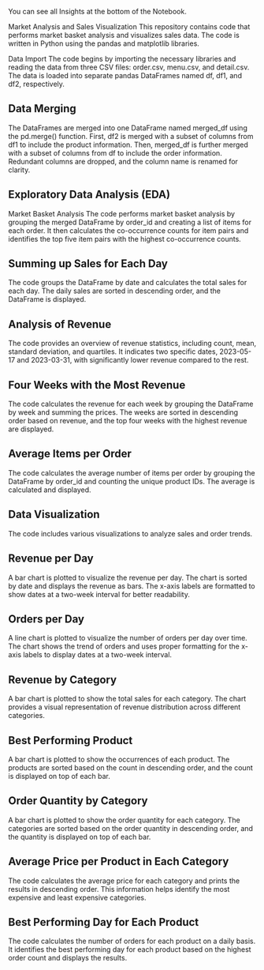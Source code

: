 You can see all Insights at the bottom of the Notebook.

Market Analysis and Sales Visualization
This repository contains code that performs market basket analysis and visualizes sales data. The code is written in Python using the pandas and matplotlib libraries.

Data Import
The code begins by importing the necessary libraries and reading the data from three CSV files: order.csv, menu.csv, and detail.csv. The data is loaded into separate pandas DataFrames named df, df1, and df2, respectively.

## Data Merging
The DataFrames are merged into one DataFrame named merged_df using the pd.merge() function. First, df2 is merged with a subset of columns from df1 to include the product information. Then, merged_df is further merged with a subset of columns from df to include the order information. Redundant columns are dropped, and the column name is renamed for clarity.

## Exploratory Data Analysis (EDA)
Market Basket Analysis
The code performs market basket analysis by grouping the merged DataFrame by order_id and creating a list of items for each order. It then calculates the co-occurrence counts for item pairs and identifies the top five item pairs with the highest co-occurrence counts.

## Summing up Sales for Each Day
The code groups the DataFrame by date and calculates the total sales for each day. The daily sales are sorted in descending order, and the DataFrame is displayed.

## Analysis of Revenue
The code provides an overview of revenue statistics, including count, mean, standard deviation, and quartiles. It indicates two specific dates, 2023-05-17 and 2023-03-31, with significantly lower revenue compared to the rest.

## Four Weeks with the Most Revenue
The code calculates the revenue for each week by grouping the DataFrame by week and summing the prices. The weeks are sorted in descending order based on revenue, and the top four weeks with the highest revenue are displayed.

## Average Items per Order
The code calculates the average number of items per order by grouping the DataFrame by order_id and counting the unique product IDs. The average is calculated and displayed.

## Data Visualization
The code includes various visualizations to analyze sales and order trends.

## Revenue per Day
A bar chart is plotted to visualize the revenue per day. The chart is sorted by date and displays the revenue as bars. The x-axis labels are formatted to show dates at a two-week interval for better readability.

## Orders per Day
A line chart is plotted to visualize the number of orders per day over time. The chart shows the trend of orders and uses proper formatting for the x-axis labels to display dates at a two-week interval.

## Revenue by Category
A bar chart is plotted to show the total sales for each category. The chart provides a visual representation of revenue distribution across different categories.

## Best Performing Product
A bar chart is plotted to show the occurrences of each product. The products are sorted based on the count in descending order, and the count is displayed on top of each bar.

## Order Quantity by Category
A bar chart is plotted to show the order quantity for each category. The categories are sorted based on the order quantity in descending order, and the quantity is displayed on top of each bar.

## Average Price per Product in Each Category
The code calculates the average price for each category and prints the results in descending order. This information helps identify the most expensive and least expensive categories.

## Best Performing Day for Each Product
The code calculates the number of orders for each product on a daily basis. It identifies the best performing day for each product based on the highest order count and displays the results.
